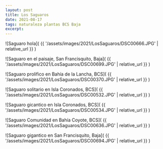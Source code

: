 ```yaml
---
layout: post
title: Los Saguaros
date: 2021-08-17
tags: naturaleza plantas BCS Baja
excerpt:
---
```


![Saguaro hola](
  {{ '/assets/images/2021/LosSaguaros/DSC00666.JPG' | relative_url }}
)

![Saguaro en el paisaje, San Francisquito, Baja](
  {{ '/assets/images/2021/LosSaguaros/DSC00699.JPG' | relative_url }}
)

![Saguaro prolifico en Bahía de la Lancha, BCS](
  {{ '/assets/images/2021/LosSaguaros/DSC00370.JPG' | relative_url }}
)

![Saguaro solitario en Isla Coronados, BCS](
  {{ '/assets/images/2021/LosSaguaros/DSC00532.JPG' | relative_url }}
)

![Saguaro gicantico en Isla Coronados, BCS](
  {{ '/assets/images/2021/LosSaguaros/DSC00534.JPG' | relative_url }}
)

![Saguaro Comunidad en Bahía Coyote, BCS](
  {{ '/assets/images/2021/LosSaguaros/DSC00636.JPG' | relative_url }}
)

![Saguaro gigantico en San Francisquito, Baja](
  {{ '/assets/images/2021/LosSaguaros/DSC00694.JPG' | relative_url }}
)
